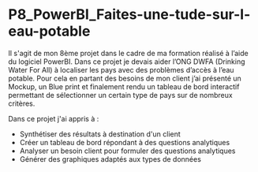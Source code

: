 # P8_PowerBI_Faites-une-tude-sur-l-eau-potable

Il s'agit de mon 8ème projet dans le cadre de ma formation réalisé à l’aide du logiciel PowerBI. Dans ce projet je devais aider l’ONG DWFA (Drinking Water For All) à localiser les pays avec des problèmes d’accès à l’eau potable. Pour cela en partant des besoins de mon client j’ai présenté un Mockup, un Blue print et finalement rendu un tableau de bord interactif permettant de sélectionner un certain type de pays sur de nombreux critères.

Dans ce projet j'ai appris à :
-	Synthétiser des résultats à destination d'un client
-	Créer un tableau de bord répondant à des questions analytiques
-	Analyser un besoin client pour formuler des questions analytiques
-	Générer des graphiques adaptés aux types de données
